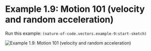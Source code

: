 # Example 1.9: Motion 101 (velocity and random acceleration)

Run this example: `(nature-of-code.vectors.example-9:start-sketch)`

![Example 1.9: Motion 101 (velocity and random acceleration)](https://raw.githubusercontent.com/mark-gerarts/nature-of-code/master/screenshots/Example%201.9%3A%20Motion%20101%20%28velocity%20and%20random%20acceleration%29.gif)